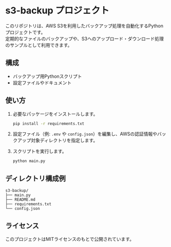 # s3-backup プロジェクト

このリポジトリは、AWS S3を利用したバックアップ処理を自動化するPythonプロジェクトです。  
定期的なファイルのバックアップや、S3へのアップロード・ダウンロード処理のサンプルとして利用できます。

## 構成

- バックアップ用Pythonスクリプト
- 設定ファイルやドキュメント

## 使い方

1. 必要なパッケージをインストールします。

    ```bash
    pip install -r requirements.txt
    ```

2. 設定ファイル（例: `.env` や `config.json`）を編集し、AWSの認証情報やバックアップ対象ディレクトリを指定します。

3. スクリプトを実行します。

    ```bash
    python main.py
    ```

## ディレクトリ構成例

```
s3-backup/
├── main.py
├── README.md
├── requirements.txt
└── config.json
```

## ライセンス

このプロジェクトはMITライセンスのもとで公開されています。